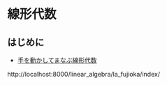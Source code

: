 # 線形代数

## はじめに

* [手を動かしてまなぶ線形代数](/linear_algebra/la_fujioka/memo01/)

http://localhost:8000/linear_algebra/la_fujioka/index/

